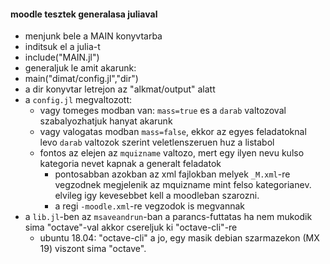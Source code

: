 #### moodle tesztek generalasa juliaval
* menjunk bele a MAIN konyvtarba
* inditsuk el a julia-t
* include("MAIN.jl")
* generaljuk le amit akarunk:
* main("dimat/config.jl","dir")
* a dir konyvtar letrejon az "alkmat/output" alatt
* a ```config.jl``` megvaltozott:
  * vagy tomeges modban van: ```mass=true``` es a ```darab``` valtozoval szabalyozhatjuk hanyat akarunk
  * vagy valogatas modban ```mass=false```, ekkor az egyes feladatoknal levo ```darab``` valtozok szerint
  veletlenszeruen huz a listabol
  * fontos az elejen az ```mquizname``` valtozo, mert egy ilyen nevu kulso kategoria nevet kapnak 
  a generalt feladatok
    * pontosabban azokban az xml fajlokban melyek ```_M.xml```-re vegzodnek megjelenik 
    az mquizname mint felso kategorianev. elvileg igy kevesebbet kell a moodleban szarozni.
    * a regi ```-moodle.xml```-re vegzodok is megvannak
* a ```lib.jl```-ben az ```msaveandrun```-ban a parancs-futtatas ha nem mukodik sima 
  "octave"-val akkor csereljuk ki "octave-cli"-re
  * ubuntu 18.04: "octave-cli" a jo, egy masik debian szarmazekon (MX 19) viszont sima "octave".
